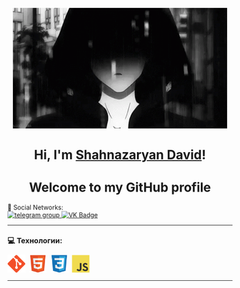 
<p align="center">
  <a href="#"><img src="d9c8e30ba4930c14134995d5026bddf2.gif" alt="Banner"></a>
</p>

<h1 align="center">Hi, I'm <a color="black" href="https:/#">Shahnazaryan David</a>!</h1>
<h1 align="center">Welcome to my GitHub profile</h1>
 🤝 Social Networks:

  <div id="badges">
    <a href="https://t.me/aqua_minerali" target="_blank">
      <img src="https://cdn-icons-png.flaticon.com/512/2111/2111646.png" width="40" height="40" alt="telegram group" />
    </a>
    <a href="https://vk.com/shahnazariandavid" target="_blank">
      <img src="https://cdn-icons-png.flaticon.com/512/145/145813.png" width="40" height="40" alt="VK Badge"/>
    </a>
  </div>
  
---
### 💻 Технологии:

<div>
  <img src="https://github.com/devicons/devicon/blob/master/icons/git/git-original.svg" title="git" alt="git" width="40" height="40"/>&nbsp
  <img src="https://github.com/devicons/devicon/blob/master/icons/html5/html5-original.svg" title="html5" alt="html5" width="40" height="40"/>&nbsp
  <img src="https://github.com/devicons/devicon/blob/master/icons/css3/css3-original.svg" title="css" alt="css" width="40" height="40"/>&nbsp
  <img src="https://github.com/devicons/devicon/blob/master/icons/javascript/javascript-original.svg" title="javascript" alt="javascript" width="40" height="40"/>&nbsp

</div>

---
